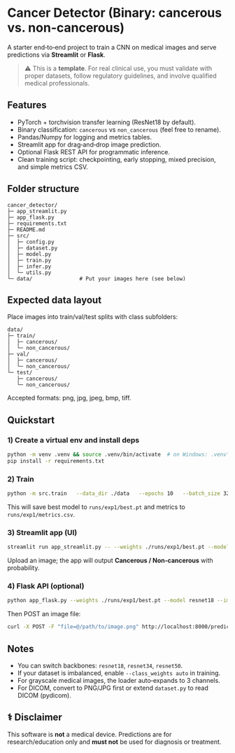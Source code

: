 
# Cancer Detector (Binary: cancerous vs. non-cancerous)

A starter end‑to‑end project to train a CNN on medical images and serve predictions via **Streamlit** or **Flask**.

> ⚠️ This is a **template**. For real clinical use, you must validate with proper datasets, follow regulatory guidelines, and involve qualified medical professionals.

## Features
- PyTorch + torchvision transfer learning (ResNet18 by default).
- Binary classification: `cancerous` vs `non_cancerous` (feel free to rename).
- Pandas/Numpy for logging and metrics tables.
- Streamlit app for drag‑and‑drop image prediction.
- Optional Flask REST API for programmatic inference.
- Clean training script: checkpointing, early stopping, mixed precision, and simple metrics CSV.

## Folder structure
```
cancer_detector/
├─ app_streamlit.py
├─ app_flask.py
├─ requirements.txt
├─ README.md
├─ src/
│  ├─ config.py
│  ├─ dataset.py
│  ├─ model.py
│  ├─ train.py
│  ├─ infer.py
│  └─ utils.py
└─ data/               # Put your images here (see below)
```

## Expected data layout
Place images into train/val/test splits with class subfolders:
```
data/
├─ train/
│  ├─ cancerous/
│  └─ non_cancerous/
├─ val/
│  ├─ cancerous/
│  └─ non_cancerous/
└─ test/
   ├─ cancerous/
   └─ non_cancerous/
```
Accepted formats: png, jpg, jpeg, bmp, tiff.

## Quickstart
### 1) Create a virtual env and install deps
```bash
python -m venv .venv && source .venv/bin/activate  # on Windows: .venv\Scripts\activate
pip install -r requirements.txt
```

### 2) Train
```bash
python -m src.train   --data_dir ./data   --epochs 10   --batch_size 32   --lr 3e-4   --model resnet18   --img_size 224   --out_dir ./runs/exp1
```
This will save best model to `runs/exp1/best.pt` and metrics to `runs/exp1/metrics.csv`.

### 3) Streamlit app (UI)
```bash
streamlit run app_streamlit.py -- --weights ./runs/exp1/best.pt --model resnet18 --img_size 224
```
Upload an image; the app will output **Cancerous / Non‑cancerous** with probability.

### 4) Flask API (optional)
```bash
python app_flask.py --weights ./runs/exp1/best.pt --model resnet18 --img_size 224 --host 0.0.0.0 --port 8000
```
Then POST an image file:
```bash
curl -X POST -F "file=@/path/to/image.png" http://localhost:8000/predict
```

## Notes
- You can switch backbones: `resnet18`, `resnet34`, `resnet50`.
- If your dataset is imbalanced, enable `--class_weights auto` in training.
- For grayscale medical images, the loader auto‑expands to 3 channels.
- For DICOM, convert to PNG/JPG first or extend `dataset.py` to read DICOM (pydicom).

## ⚕️ Disclaimer
This software is **not** a medical device. Predictions are for research/education only and **must not** be used for diagnosis or treatment.
